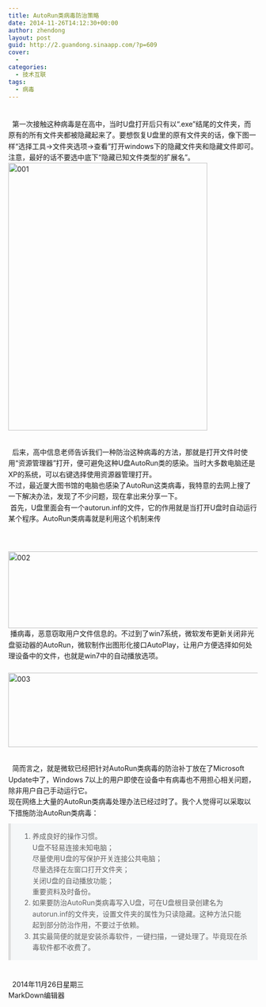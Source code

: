 ```yaml
---
title: AutoRun类病毒防治策略
date: 2014-11-26T14:12:30+00:00
author: zhendong
layout: post
guid: http://2.guandong.sinaapp.com/?p=609
cover:
  - 
categories:
  - 技术互联
tags:
  - 病毒
---
```

<p style="margin: 0 0 10px; line-height: 1.6; white-space: pre-wrap; word-wrap: break-word;">
  第一次接触这种病毒是在高中，当时U盘打开后只有以“.exe”结尾的文件夹，而原有的所有文件夹都被隐藏起来了。要想恢复U盘里的原有文件夹的话，像下图一样“选择工具->文件夹选项->查看”打开windows下的隐藏文件夹和隐藏文件即可。注意，最好的话不要选中底下“隐藏已知文件类型的扩展名”。<br style="margin-top: 0px;" /><a href="http://vimer.xyz/wp-content/uploads/2014/11/001.jpg"><img class=" size-full wp-image-795 aligncenter" src="http://vimer.xyz/wp-content/uploads/2014/11/001.jpg" alt="001" width="402" height="540" /></a>
</p>

<p style="margin: 0 0 10px; line-height: 1.6; white-space: pre-wrap; word-wrap: break-word;">
  后来，高中信息老师告诉我们一种防治这种病毒的方法，那就是打开文件时使用“资源管理器”打开，便可避免这种U盘AutoRun类的感染。当时大多数电脑还是XP的系统，可以右键选择使用资源器管理打开。<br style="margin-top: 0px;" />不过，最近厦大图书馆的电脑也感染了AutoRun这类病毒，我特意的去网上搜了一下解决办法，发现了不少问题，现在拿出来分享一下。<br /> 首先，U盘里面会有一个autorun.inf的文件，它的作用就是当打开U盘时自动运行某个程序。AutoRun类病毒就是利用这个机制来传
</p>

<p style="margin: 0 0 10px; line-height: 1.6; white-space: pre-wrap; word-wrap: break-word;">
  <a href="http://vimer.xyz/wp-content/uploads/2014/11/002.jpg"><img class="alignnone size-full wp-image-796" src="http://vimer.xyz/wp-content/uploads/2014/11/002.jpg" alt="002" width="794" height="155" /></a><br /> 播病毒，恶意窃取用户文件信息的。不过到了win7系统，微软发布更新关闭非光盘驱动器的AutoRun，微软制作出图形化接口AutoPlay，让用户方便选择如何处理设备中的文件，也就是win7中的自动播放选项。<br /> <a href="http://vimer.xyz/wp-content/uploads/2014/11/003.jpg"><img class="alignnone  wp-image-797" src="http://vimer.xyz/wp-content/uploads/2014/11/003.jpg" alt="003" width="802" height="150" /></a>
</p>

<p style="margin: 0 0 10px; line-height: 1.6; white-space: pre-wrap; word-wrap: break-word;">
  简而言之，就是微软已经把针对AutoRun类病毒的防治补丁放在了Microsoft Update中了，Windows 7以上的用户即使在设备中有病毒也不用担心相关问题，除非用户自己手动运行它。<br style="margin-top: 0px;" />现在网络上大量的AutoRun类病毒处理办法已经过时了。我个人觉得可以采取以下措施防治AutoRun类病毒：
</p>

<blockquote style="padding: 15px 20px; margin: 0 0 15px 0; font-size: 14px; border-left: 5px solid #ddd; background-color: rgba(102, 128, 153, 0.05);">
  <ol style="margin-top: 0px; margin-bottom: 0; line-height: 1.6;">
    <li style="line-height: 1.6; margin-top: 0px;">
      养成良好的操作习惯。<br style="margin-top: 0px;" />U盘不轻易连接未知电脑；<br /> 尽量使用U盘的写保护开关连接公共电脑；<br /> 尽量选择在左窗口打开文件夹；<br /> 关闭U盘的自动播放功能；<br /> 重要资料及时备份。
    </li>
    <li style="line-height: 1.6;">
      如果要防治AutoRun类病毒写入U盘，可在U盘根目录创建名为autorun.inf的文件夹，设置文件夹的属性为只读隐藏。这种方法只能起到部分防治作用，不要过于依赖。
    </li>
    <li style="line-height: 1.6;">
      其实最简便的就是安装杀毒软件，一键扫描，一键处理了。毕竟现在杀毒软件都不收费了。
    </li>
  </ol>
</blockquote>

<p style="margin: 0 0 10px; line-height: 1.6; white-space: pre-wrap; word-wrap: break-word;">
  2014年11月26日星期三<br style="margin-top: 0px;" />MarkDown编辑器
</p>